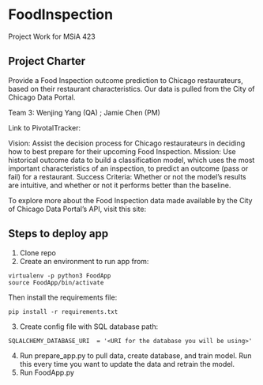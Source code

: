 # FoodInspection
Project Work for MSiA 423


## Project Charter
Provide a Food Inspection outcome prediction to Chicago restaurateurs, based on their restaurant characteristics. Our data is pulled from the City of Chicago Data Portal.

Team 3: Wenjing Yang (QA) ; Jamie Chen (PM)

Link to PivotalTracker: <a href=“https://www.pivotaltracker.com/n/projects/2144206”></a>

Vision: Assist the decision process for Chicago restaurateurs in deciding how to best prepare for their upcoming Food Inspection. Mission: Use historical outcome data to build a classification model, which uses the most important characteristics of an inspection, to predict an outcome (pass or fail) for a restaurant. Success Criteria: Whether or not the model’s results are intuitive, and whether or not it performs better than the baseline.

To explore more about the Food Inspection data made available by the City of Chicago Data Portal’s API, visit this site: <a href=“https://data.cityofchicago.org/Health-Human-Services/Food-Inspections/4ijn-s7e5”></a>

## Steps to deploy app

1) Clone repo
2) Create an environment to run app from:
```
virtualenv -p python3 FoodApp
source FoodApp/bin/activate
```
Then install the requirements file:
```
pip install -r requirements.txt
```
3) Create config file with SQL database path:
```
SQLALCHEMY_DATABASE_URI  = '<URI for the database you will be using>'
```
4) Run prepare_app.py to pull data, create database, and train model. Run this every time you want to update the data and retrain the model.
5) Run FoodApp.py
